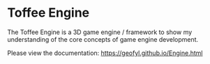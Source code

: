 # Toffee Engine

The Toffee Engine is a 3D game engine / framework to show my understanding of the core concepts of game engine development.

Please view the documentation: https://geofyl.github.io/Engine.html
